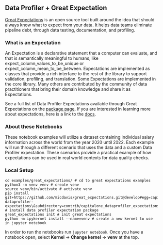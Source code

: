 ## Data Profiler + Great Expectation
[Great Expectations](https://greatexpectations.io/) is an open source tool built around the idea that should always know what to expect from your data. It helps data teams eliminate pipeline debt, through data testing, documentation, and profiling.

### What is an Expectation
An Expectation is a declarative statement that a computer can evaluate, and that is semantically meaningful to humans, like expect_column_values_to_be_unique or expect_column_mean_to_be_between.
Expectations are implemented as classes that provide a rich interface to the rest of the library to support validation, profiling, and translation.
Some Expectations are implemented in the core library.
Many others are contributed by the community of data practitioners that bring their domain knowledge and share it as Expectations.

See a full list of Data Profiler Expectations available through Great Expectations on the [package page](https://greatexpectations.io/packages/capitalone_dataprofiler_expectations).
If you are interested in learning more about expectations, here is a link to the [docs](https://greatexpectations.io/expectations).

### About these Notebooks
These notebook examples will utilize a dataset containing individual salary information across the world from the year 2020 until 2022.
Each example will run through a different scenario that uses the data and a custom Data Profiler expectation.
These scenarios provide a practical example of how expectations can be used in real world contexts for data quality checks.

### Local Setup
```shell
cd examples/great_expectations/ # cd to great expectations examples
python3 -m venv venv # create venv
source venv/bin/activate # activate venv
pip install git+https://github.com/micdavis/great_expectations.git@develop#egg=capitalone-dataprofiler-expectations\&subdirectory=contrib/capitalone_dataprofiler_expectations/ # install data profiler expectation package
great_expectations init # init great expectations
python -m ipykernel install --name=venv # create a new kernel to use in jupyter notebook
```

In order to run the notebooks run `jupyter notebook`.
Once you have a notebook open, select **Kernel** &rarr; **Change kernel** &rarr; **venv** at the top.
